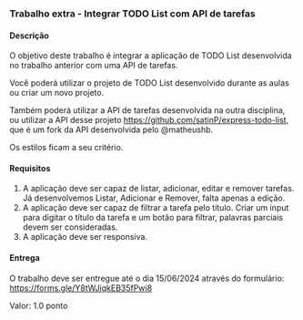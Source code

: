 ### Trabalho extra - Integrar TODO List com API de tarefas

#### Descrição

O objetivo deste trabalho é integrar a aplicação de TODO List desenvolvida no trabalho anterior com uma API de tarefas.

Você poderá utilizar o projeto de TODO List desenvolvido durante as aulas ou criar um novo projeto.

Também poderá utilizar a API de tarefas desenvolvida na outra disciplina, ou utilizar a API desse projeto https://github.com/satinP/express-todo-list, que é um fork da API desenvolvida pelo @matheushb.

Os estilos ficam a seu critério.

#### Requisitos

1. A aplicação deve ser capaz de listar, adicionar, editar e remover tarefas. Já desenvolvemos Listar, Adicionar e Remover, falta apenas a edição.
1. A aplicação deve ser capaz de filtrar a tarefa pelo título. Criar um input para digitar o título da tarefa e um botão para filtrar, palavras parciais devem ser consideradas.
1. A aplicação deve ser responsiva.

#### Entrega

O trabalho deve ser entregue até o dia 15/06/2024 através do formulário: https://forms.gle/Y8tWJjqkEB35fPwi8

Valor: 1.0 ponto
